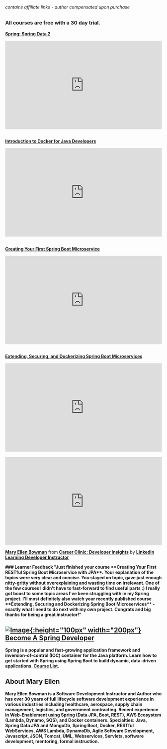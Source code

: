 <script type="text/javascript" src="https://platform.linkedin.com/badges/js/profile.js" async defer></script>
<meta name='ir-site-verification-token' value='-693129333' />

<link rel="shortcut icon" type="image/x-icon" href="action.png" />

###### *contains affiliate links - author compensated upon purchase*

### All courses are free with a 30 day trial.

<p><strong><a href="https://www.linkedin.com/learning/spring-spring-data-2-18748916?trk=embed_lil">Spring: Spring Data 2</a></strong></p>
<div style="position:relative;height:0;padding-bottom:56.25%"><iframe width="640" height="360" src="https://www.linkedin.com/learning/spring-spring-data-2-18748916/diving-into-spring-data?autoplay=true&claim=AQE3D3EZwP4vNwAAAYE2Nvpd5u8sclnOE2DuV--elgvZuSqkz4Z-xLMaB2pvwv5iE39O-K_Bmd-jRdm3ojg1laIdHj-RnujK4c8WdZr07PzIZ3FPXsFB17UwMs6vA7G7OY0jyodcjcZiASccuGIcCxbUR9YajIfxr5UmyLSI4tlmWxuOtLOa2P3f6zkZkFcjHhmZzEGFufm5fSM8ZO4epFdWrlh9cVfSYHMKLBwwEv_P-1LeD5a7n9ZoqVkDg-8uSfswRInt7szMbnR_RGME3N_PKLJ7ERFj86lDVpj58SZEFrJJeUzhSuqXTrhj0qOS9xtToffsRWn55DENi0q5eC97BHPHK59qzDZ9AYSekjtlHbRCtRkLVgatmyqUSO8d7cc9WzGVVOZm0fjniMuUXBQJlOCA6jrCs42rqj3X5f3OjsjhQ247bdH-COB0QUe4mxbOdPd_dzfUNdUYjgWLa2W-j9IsSolmnWomijvLkIga-MpyiQwqnpl3I_bVVZ7bCHjV1NC1iqV-9GxpbCbuvYhdJSWrvBh92--IyVgQrZsneBoG472ORCIUvn5um2wIefPnsy89Jo1A3mlhdmuTIvhJDxuk8GFUd4ISbtO9vjmfjXny3dyVYrGI6PuxLiAjk2G-QfgFk6j80fAF3wAGl6MEelpz7TGyugf0aP--KDUMSq5ruBHGa0-Imv4_SYceLlzvgClG-Fcjodkuk83AvuoRbhNd2K4djIcEJQTFKavWxB_kn-fA92mc4VkSftkD9---EK2___RZo2LuqkNdWzgWSRk0jLt6ASowi0wn_bK_fPcruuqES6IigCB_eWFRMPP55UXBQRhosbAqhR2DDEuaxbyltUYkGBFbY5ysEb1s0nR8XLCyYTgqeNG6eZ9JScNdBBF2m62_x3LBe3FMlpwlwkVtq8ZqUuXtF80q1-7Nym2WDO2WhfCL8vT319L_PMoWRlDQS_egdgq92p8VzvGgQpn-8KTv-uTMh-zkpoPWSvu-fdPsie-aFVWPY-nsuMYAq-A3HOB5UpzO49YKV1mrFJdvhjW-HiI4TehoXsu0Nenmg5Nt-F13OcV_POlvRAoIg_THk6pPvpTm1_rYF3NuQ97qdBPASNLQYsn4t5UwifXfKcHW_TU3UVSpqNXg474FdvLv1gazQA&lipi=urn%3Ali%3Apage%3Ad_learning_content%3BLCz3ViYLTCyoRgAwZbfOuw%3D%3D&licu" mozallowfullscreen="true" webkitallowfullscreen="true" allowfullscreen="true" frameborder="0" style="position:absolute;width:100%;height:100%;left:0"></iframe></div>
<br>

<p><strong><a href="https://www.linkedin.com/learning/introduction-to-docker-for-java-developers?trk=embed_lil">Introduction to Docker for Java Developers</a> </strong></p>
<div style="position:relative;height:0;padding-bottom:56.25%"><iframe width="640" height="360" src="https://www.linkedin.com/learning/embed/introduction-to-docker-for-java-developers/zero-to-zero-to-hero?autoplay=false&claim=AQFueKQoGg2EEAAAAYE2lw0Pz0TbEGLJidMCdgeUEogFqb9MkxWaGMluqWrKuSQjpymsEUt6HvADY0RIkMvPVIOBMHozeocfiEIUYyhVbzUXQgFnE1v5Ald2yUZ3JL6acOtXLs80nwDin5I229xCUYSbTjceI4FcE-DwGfg4ropdmXeRbJeTBhfWtTJIav9c4xNVB5g2-4OFiwsraX8qxawqKCf3xdZv_MXqCcwcSNLsziKvfKeyPxHsUo8MClElEUm5_qYcBlSiLVD49VJ-7-m5vb-pRYcZmtrQ0Jq2PX7IQOh2Ysr5XBwK36H8LUlgeQdjkY3PXbgdp3hMzvAbEQV7udGK5s5Fgn10kCos9cvTxQl6aAxglxNilinW5m8Xs-_4Fa4Lu_6ycFOm32x6LLDzmJuGmlszPD1bkApCNxFUKBxBU1u3UkbYmEUXwaD_bzBXNCWqAg_cf-RxC-wD_UZd0Mm6pnm-mnYrYvBQCrlPlxvqVrbpG4vyMYPBS26mJwKqLTRcWKfdcwBkv5PpxYfG0ZnSoDAHcjgwnaPz4sZQaITXx-gIAuQ8bubuUOZpyQBo_gop0TKBapV7rKM3r-vQI2CqHvoieDL2ncqzsFWf2vZZhhf-eIYzD4dM1cvoa3Vkd4Mfjqtgx25g6VCg2rGQGmXOUA25jDrau7F9EThWrlDbIRmGMS5xucqmrt6Yv7u9v8-Fn7Nsq1wzpLQzCiWWpBjY7grQ98lpsUxJIireJ24z2dYbLqVYm9DKhudBFLZGuNHsd8I4Ljyn463rhDToZ1HeMAiVik11EMr4KBImtoiHoFH_91n396g7XFAFvp8f0TbFi3qoe87bJNwYAqRbi59JPInP9j66CJajplpQOGW-Npsx6J2qgnWXNK1dkigb8nBNWOxgXJG_8h8RbSZDc9KExU5r8zz9mPZFfA7exypMFqnCXwA9SMFbms2PkDQzjo-JpuIPkdRY9D4IHEUFz_JjLwG7s9SPRx3qFVaR1ppprs3-qh1drvOFD2aW36fggSHCNohxGJ_AX-JaDkJJ3zf-Gwr68f357KgBDS3eMmufXjC7HiCIapjNxNJfArnfVIssdfQmcuR9dJNfp34qB3xRDEgdxYSQjWYrYvFAd5OXSf4VUmcxBI0IW6vE62tAWSo6bVRNrJ1Vk2FrZWE&lipi=urn%3Ali%3Apage%3Ad_learning_content%3B9tbbP8igTFKipkDtREnRXg%3D%3D&licu" mozallowfullscreen="true" webkitallowfullscreen="true" allowfullscreen="true" frameborder="0" style="position:absolute;width:100%;height:100%;left:0"></iframe></div>
<br>
<p><strong><a href="https://www.linkedin.com/learning/creating-your-first-spring-boot-microservice?trk=embed_lil">Creating Your First Spring Boot Microservice</a> </strong></p>
<div style="position:relative;height:0;padding-bottom:56.25%"><iframe width="640" height="360" src="https://www.linkedin.com/learning/embed/creating-your-first-spring-boot-microservice/build-a-microservice-with-spring-boot?autoplay=false&claim=AQF5k-nwfF8FTwAAAYE2uPBmxh8ORjdr9xD51I7L58o3wooE2ODsoGEZncjPnajhLIeRgHxrquvwAF1jvr98AfxTtgtLvWTFu2-EtxSOdeW7Wg3xc1etnJJKhmpsBpId-MjDWNN7HC59iLahQ5J02lMYmA4jvS2njWafVd2-yY5E3iyHBU5tWcczVdsFtB79ggdfFEL9b_xDxnpCOQvaMH9BS2WVpq4E36v2syZPGvvt5wNkNVPJFisyHKpRuPvyi8xwtjrJg3mKYppxTb34tLjC_1Oz_uKn9y3pSvZDCBz5-lFm7ukeguZ39Qonm1DA5yHyVGLutInJkA0BX3wIKkyhOesgBjHR9P4AmNJJL94TUjqxrWUiwmKmS8NfIZFQOWnQtKqKz0DFQ648v04WGE14CMrykorycX3KCsnL3bJRx1m2-2v-zABRL6G_YqU2NoNvaBIgWj3aETN2ewSSkFZV40NsHOYkqpuFnf37at9w3lK_RT6voSCN44dit6ADiRyGymSibN0mhPM8XwZtZiTn0F6F_Zq0NVATsQT_tcpk_Ql8f5zLmOlmiFITwK0CyyQvy64cxGAL-1leKotQ7zFr-cYdP4cTaSXqSlAbNuoj1NOjoxh_skehBigGtX1ShOrxy2Pz97lfL3uBhcX-Hq38X3FRGm92aCE9cEa6LHL4OHrUzknOIsPrjcfaiQgY65UOsR015yu3CDpUL0-mFAK12Uh9eowUE2n3p1zg8BuwunudzRKHSIHm3LUlWe05-FbuS-xu__o-FBczRklmB98DH8LjvFYrfqKos5U8i4318DNhbjj3NfJeydwowwzeY-biYGLrBuyOeQK99FXinBNzGNMskzbMaZeqayqFAM2hs4P6GQSfeE99pMNX83adWxubnO3wIoc2i4acjcbENyB7KgMPKPJcRHFfywQup1QAzB1T-EYwrrhJC3XcvCCp9mHCz6WzqvZW2ZuUNwce3b8e3QdjFdktc_cPl2UjSVM_HhQQA_fIFGmP_vUV2y6t9r-YKWxA4Ckyv2mSOnkxZSXfb3Jg-UKxXySgEFksiw3ZmC7E17MI9sL_o1IUEOXrBERozUZyZHlMaGWQnCH_-hSa6vgM4JDH5cPOSEXZ_pYn6v9Sf33USzmmadAkKaWNgIu8CthXvlhqMKMayOQNmS4&lipi=urn%3Ali%3Apage%3Ad_learning_content%3BOtW74uwlTQKHc%2B34WKUOkQ%3D%3D&licu" mozallowfullscreen="true" webkitallowfullscreen="true" allowfullscreen="true" frameborder="0" style="position:absolute;width:100%;height:100%;left:0"></iframe></div>
<br>
<p> <strong><a href="https://www.linkedin.com/learning/extending-securing-and-dockerizing-spring-boot-microservices?trk=embed_lil">Extending, Securing, and Dockerizing Spring Boot Microservices</a></strong></p>
<div style="position:relative;height:0;padding-bottom:56.25%"><iframe width="640" height="360" src="https://www.linkedin.com/learning/embed/extending-securing-and-dockerizing-spring-boot-microservices/elevate-a-microservice?autoplay=false&claim=AQFaPRITGLtUWQAAAYE2rvnAOLhSNMOekuOLzPWIk445louTeo1agOlCJT2bhOOXF196Wl94IN67FHTniJI_ZMVAODeFgRQqVnsPaoYf1kIfYBL_HtvaUzQwfO7Ne9mWuq0064y78sv0j1OJ_bnv8d5G3G3AFyPWOhc84JZj8btTU1jZWREj-eKkp49IV-Izg5rIkAuZqi6KQO4hdy5XVdk9CF2kOLyFwPT87jqSCtWPAanOjZYJE_XP6V2IVF9AdCCv4JKRr_lq56pLNGRwbxJEmhtJHa2l_axGX3rc9LUQYqXyzXr1A0bHoGRUsKPr1FsYcqpZVvUuRb4-oDhOu3JiAKijb2I9yQJGW3ol1kHJQrA8eo6G9JE-HC40wreAC6drbmSWX8gWj8ce5KvbKaGyKDBW0xh8vxs7GsMv9-RcchNg3oYraokVPxQnc5gmoa89S3h2DPbsB7_HVobvnjbUOuTLGSV34ztf8N5B_u1vcBll6CSjbu7zPA9kQ-5JE1mucdR-jTvQcU20YKe5ITdhc3QZ5Xcw5XWVzg2FrX3XARBlzCk7VB7dYdJVj1Tx0JBJ1anT26BAlTxVH-5nIusaQ6L78xavZZkEKZcrSz0vStLypE-4raeEoN8ieM4GLGOaTDjwxGIAE1Y5YH33jPsGiTTozlWlV59I8yLsRzUxjY6fxPtbylhRE-AewZvHFgw6jP-FZ5kB49aZ1x0i8cN1zvJnRbzY03F8Jz9mw15VJB7GjNxqqvlUse4NHRFpS2SEZWo8j92qEcVlWnPD1tOEzt24P0KDIN7QNj-fxMnR9Xx3CjGJl-2ubEpER4mdCTJSjrUQ8Rsv0uICUUuaZPZU83R4p3IPfE2DjDxGG7WQ33WxoKbhMzWylnT16dib8YJEXfnzMJhbncXpVR3Q-a_0kzXrh12qH97lJ6OW5qDg1PIJ5XbvMt2KD1P-yoVS2p17ogg7b6SUF3hafWYH_jtXYl3YNfSnhEAwgh-ZuShC07XWHtDjWQowXpn5a9oBevdWL_-Gxz_A_FeCDZDO5gpj0NbarA8FbOLlgY3X8LNajohchRApuIikp7SmupqCPjXSmYQSRWvM-uhrClXZ4Q_5u4eeKqkTUe_7ng1LNsFtHo7DRDxMdi1RaJuALx05HKnTRwPcL0YaqA&lipi=urn%3Ali%3Apage%3Ad_learning_content%3B4sH%2F%2BwfkRIKluMtd41xIGg%3D%3D&licu" mozallowfullscreen="true" webkitallowfullscreen="true" allowfullscreen="true" frameborder="0" style="position:absolute;width:100%;height:100%;left:0"></iframe></div>

<br>


<div style="position:relative;height:0;padding-bottom:56.25%"><iframe width="640" height="360" src="https://www.linkedin.com/learning/embed/career-clinic-developer-insights/mary-ellen-bowman?autoplay=true&claim=AQETh1s4uy_IcAAAAYFdJk6pnPLTPnhmTMES-2ab86Zlbt-UwBxu1qTS419-ap4HNvSKYnvQITiRuY2j8AK-acuCGIwfpuxEukug5EK6I4t6oDRNx9geHsB3SyrvCzpMlreqj7WAsA6j-6SuKw02KhjzbS00GMG3a_janZhkWxOpa61rXQupSoL6kkV1MZpOUdWUj5XGW9VMJGuEpjLwE6rC3xL7pCDs2jh5KKfcPw6MmdGdePcIpD8nMSbwcf8YUyKx0047MernygKQqrGCY9weU0NGLrDeeQfnZvZJjE9_4GvTquH2MQUtNrJ5Q-BvxXRTqpsCvJRnmsjUMV10K7W8GQ3nwg2nwM8exsP094Fkx1WMD9v-NQcntOQmL7yT1wPVp2nh0tY7dQoG45-ESLHP0x9vPPD6iwZ1TazkYhA9tN4HleWiSBHx4uf8_f6MG1B-5Aa4ts-FIyCaSwtiyuyimLupJs6jER3TVPOv3rPmkauwdqCHEtrBxJ4oioaph2-ZmIg__rHBhO5HAPYg6I7YT3tnnLeFAgWCbYQHHxeSSeeg2UwiFyNiQuYTXdeBIf4XSJPbN_sYn_b-aH7TnGWMCK_3P-g1hYulTm7sa3MK45OGqeGAaTiBXhJ1ZzVGXdR3dC7HANRYT6nvkJoZFDMW3C7B_VPZ1_LmH3UmX3ZicrD6U20Bs13y6_DFho136_ENG-PT-Q7njIJUu7DrOqA8KLsUL9qS6VO6uy3cLHTSJsaA-ouKi_U-Efcaz6lxG9n3OHe1Ah2FGUeEgeYVvEPYe9ldoNjSxq5IGwy-I5SN8HWYIoFwyP1aeoCQMKNyn5VSlTU-hzb3OVvkXTKfsu4wx6XV6hsmc07xqngT0pEC9-JhtNEGF7q3oO9WioFjyyc8aylj-llq669pSUdk4NyRgnGQAciKHSUkqNRSKcTQkfBS6vkeNn-ZL7-qGIurGEZ-HRPHDQfDC1LbGFUVCKgORC2ZXvO78NZBopcojBR8YPzthqjLW62GWQYIMXESKRS2GNHQUV32qv45nClBri_V61vPGb1qwWdybHqr909S7B-PJW7-3oRVy4oxpOvW8WGUPjKDjJaNDOC4RI7jHG2Y8khhJhl9hFdVo81n5daBEEvdb8JaU6wBlbXBGv2690K_dKpKdnzSHg&lipi=urn%3Ali%3Apage%3Ad_learning_content%3BAPwPfgOeSd62LSf7UFz9cg%3D%3D&licu" mozallowfullscreen="true" webkitallowfullscreen="true" allowfullscreen="true" frameborder="0" style="position:absolute;width:100%;height:100%;left:0"></iframe></div><p><strong><a href="https://www.linkedin.com/learning/career-clinic-developer-insights/mary-ellen-bowman?trk=embed_lil">Mary Ellen Bowman</a></strong> from <strong><a href="https://www.linkedin.com/learning/career-clinic-developer-insights?trk=embed_lil">Career Clinic: Developer Insights</a></strong> by <strong><a href="https://www.linkedin.com/learning/instructors/linkedin-learning-developer-instructor?trk=embed_lil">LinkedIn Learning Developer Instructor</a></strong></p>
<b>
### Learner Feedback
"Just finished your course **Creating Your First RESTful Spring Boot Microservice with JPA**. Your explanation of the topics were very clear and concise. You stayed on topic, gave just enough nitty-gritty without overexplaining and wasting time on irrelevant. One of the few courses I didn't have to fast-forward to find useful parts :) I really got boost to some topic areas I've been struggling with in my Spring project. I'll most definitely also watch your recently published course **Extending, Securing and Dockerizing Spring Boot Microservices** - exactly what I need to do next with my own project.
Congrats and big thanks for being a great instructor!"

## [![Image](LearningPath.png){:height="100px" width="200px"} Become A Spring Developer](http://linkedin-learning.pxf.io/1kmKB)
Spring is a popular and fast-growing application framework and inversion-of-control (IOC) container for the Java platform. Learn how to get started with Spring using Spring Boot to build dynamic, data-driven applications. [Course List](http://linkedin-learning.pxf.io/1kmKB).
 
 
## About Mary Ellen 
Mary Ellen Bowman is a Software Development Instructor and Author who has over 30 years of full lifecycle software development experience in various industries including healthcare, aerospace, supply chain management, logistics, and government contracting. Recent experience in Web-Enablement using Spring (Data JPA, Boot, REST), AWS Ecosystem (Lambda, Dynamo, SQS), and Docker containers.
Specialties: Java, Spring Data JPA and MongoDb, Spring Boot, Docker, RESTful WebServices, AWS Lambda, DynamoDb, Agile Software Development, Javascript, JSON, Tomcat, UML, Webservices, Servlets, software development, mentoring, formal instruction.


